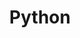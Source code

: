 ---
title: "Python"
layout: archive
permalink: categories/py
author_profile: true
sidebar_main: true
---